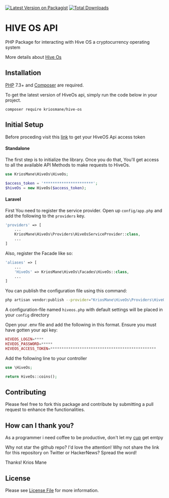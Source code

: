 [![Latest Version on Packagist](https://img.shields.io/packagist/v/kriosmane/hive-os.svg?style=flat-square)](https://packagist.org/packages/kriosmane/hive-os)
[![Total Downloads](https://img.shields.io/packagist/dt/kriosmane/hive-os.svg?style=flat-square)](https://packagist.org/packages/kriosmane/hive-os)
# HIVE OS API
PHP Package for interacting with Hive OS a cryptocurrency operating system

More details about [Hive Os](https://hiveos.farm/)

## Installation

[PHP](https://php.net) 7.3+ and [Composer](https://getcomposer.org) are required.

To get the latest version of HiveOs api, simply run the code below in your project.

```
composer require kriosmane/hive-os
```
## Initial Setup

Before proceding visit this [link](https://the.hiveos.farm/login) to get your HiveOS Api access token

#### Standalone 
The first​ step is to initialize the library. Once you do that, You'll get access to all the available API Methods to make requests to HiveOs.
```php
use KriosMane\HiveOs\HiveOs;

$access_token = '**********************';
$hiveOs = new HiveOs($access_token);

```
#### Laravel
First You need to register the service provider. Open up `config/app.php` and add the following to the `providers` key.

```php
'providers' => [
    ...
    KriosMane\HiveOs\Providers\HiveOsServiceProvider::class,
    ...
]
```

Also, register the Facade like so:

```php
'aliases' => [
    ...
    'HiveOs' => KriosMane\HiveOs\Facades\HiveOs::class,
    ...
]
```
You can publish the configuration file using this command:

```bash
php artisan vendor:publish --provider="KriosMane\HiveOs\Providers\HiveOs\ServiceProvider"
```

A configuration-file named `hiveos.php` with default settings will be placed in your `config` directory

Open your .env file and add the following in this format. Ensure you must have gotten your api key:

```php
HIVEOS_LOGIN=****
HIVEOS_PASSWORD=*****
HIVEOS_ACCESS_TOKEN=***********************************************
```

Add the following line to your controller

```php
use \HiveOs;

return HiveOs::coins();
```

## Contributing

Please feel free to fork this package and contribute by submitting a pull request to enhance the functionalities.

## How can I thank you?
As a programmer i need coffee to be productive, don't let my [cup](https://www.buymeacoffee.com/kriosmane) get emtpy

Why not star the github repo? I'd love the attention! Why not share the link for this repository on Twitter or HackerNews? Spread the word!


Thanks!
Krios Mane

## License

Please see [License File](LICENSE.md) for more information.

